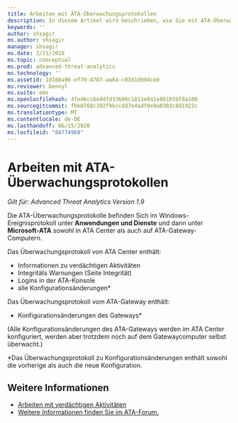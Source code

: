 ```yaml
---
title: Arbeiten mit ATA-Überwachungsprotokollen
description: In diesem Artikel wird beschrieben, wie Sie mit ATA-Überwachungsprotokollen im Windows-Ereignisprotokoll arbeiten können.
keywords: ''
author: shsagir
ms.author: shsagir
manager: shsagir
ms.date: 3/21/2018
ms.topic: conceptual
ms.prod: advanced-threat-analytics
ms.technology: ''
ms.assetid: 1d186a96-ef70-4787-aa64-c03d1db94ce0
ms.reviewer: bennyl
ms.suite: ems
ms.openlocfilehash: 4fed6cc6eddfd33606c1811e0a1e861b5bf8a108
ms.sourcegitcommit: fbb0768c392f9bccdd7e4adf0e9a0303c8d1922c
ms.translationtype: MT
ms.contentlocale: de-DE
ms.lasthandoff: 06/15/2020
ms.locfileid: "84774960"
---
```

# <a name="working-with-ata-audit-logs"></a>Arbeiten mit ATA-Überwachungsprotokollen


*Gilt für: Advanced Threat Analytics Version 1.9*

Die ATA-Überwachungsprotokolle befinden Sich im Windows-Ereignisprotokoll unter **Anwendungen und Dienste** und dann unter **Microsoft-ATA** sowohl in ATA Center als auch auf ATA-Gateway-Computern.

Das Überwachungsprotokoll von ATA Center enthält:
-   Informationen zu verdächtigen Aktivitäten
-   Integritäts Warnungen (Seite Integrität)
-   Logins in der ATA-Konsole
-   alle Konfigurationsänderungen*

Das Überwachungsprotokoll vom ATA-Gateway enthält:
-   Konfigurationsänderungen des Gateways* 

(Alle Konfigurationsänderungen des ATA-Gateways werden im ATA Center konfiguriert, werden aber trotzdem noch auf dem Gatewaycomputer selbst überwacht.)

*Das Überwachungsprotokoll zu Konfigurationsänderungen enthält sowohl die vorherige als auch die neue Konfiguration.


## <a name="see-also"></a>Weitere Informationen
- [Arbeiten mit verdächtigen Aktivitäten](working-with-suspicious-activities.md)
- [Weitere Informationen finden Sie im ATA-Forum.](https://social.technet.microsoft.com/Forums/security/home?forum=mata)
